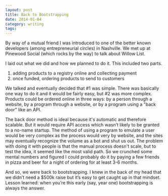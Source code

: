 ```yaml
---
layout: post
title: Back to Bootstrapping
date: 2014-01-04
category: writing
tags: 
---
```


By way of a mutual friend I was introduced to one of the better known developers (among entrepreneurial circles) in Nashville. We met up at Pinewood Social (which rocks by the way) to talk about Willow List.

I laid out what we did and how we planned to do it. This included two parts.
1. adding products to a registry online and collecting payment  
2. once funded, ordering products to send to customers

We talked and eventually decided that #1 was simple. There was basically one way to do it and it would be fairly easy, but #2 was more complex. Products could be ordered online in three ways: by a person through a website, by a program through a website, or by a program using a "back door" like an API.

The back door method is ideal because it's automatic and therefore scalable. But it would require API access which wasn’t likely to be granted to a no-name startup. The method of using a program to emulate a user would be very complex as the process would very by website, and the sites may eventually recognize the volume as a bot and shut us out. The problem with doing it with people is that the manual process doesn't scale, but to test the idea, it seemed like the most valid path. So we crunched some mental numbers and figured I could probably do it by paying a few friends in pizza and beer for a night of ordering for at least 3-6 months.

And so, we were back to bootstrapping. I knew in the back of my head that we didn’t need a $500k raise but it’s easy to get caught up in that mindset. Lesson learned: when you’re this early (say, year one) bootstrapping is always the answer.
